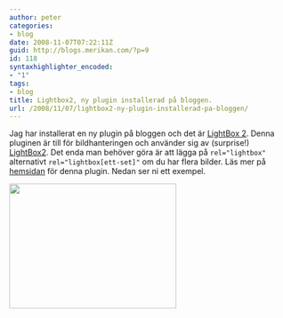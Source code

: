 ```yaml
---
author: peter
categories:
- blog
date: 2008-11-07T07:22:11Z
guid: http://blogs.merikan.com/?p=9
id: 118
syntaxhighlighter_encoded:
- "1"
tags:
- blog
title: Lightbox2, ny plugin installerad på bloggen.
url: /2008/11/07/lightbox2-ny-plugin-installerad-pa-bloggen/
---
```


Jag har installerat en ny plugin på bloggen och det är [LightBox 2](http://wordpress.org/extend/plugins/lightbox-2-wordpress-plugin/). Denna pluginen är till för bildhanteringen och använder sig av (surprise!) [LightBox2](http://www.huddletogether.com/projects/lightbox2/). Det enda man behöver göra är att lägga på `rel="lightbox"` alternativt `rel="lightbox[ett-set]"` om du har flera bilder. Läs mer på [hemsidan](http://www.4mj.it/lightbox-js-v20-wordpress/) för denna plugin. Nedan ser ni ett exempel.

<a href="http://blogs.merikan.com/peter/files/2008/11/twix-java1.png" rel="lightbox"><img src="http://blogs.merikan.com/files/2008/11/twix-java-300x225.png" alt="" width="300" height="225" class="alignnone size-medium wp-image-16" /></a>